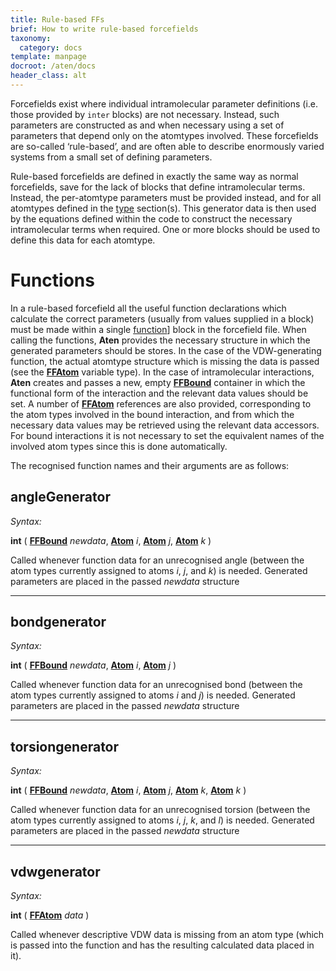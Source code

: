 ```yaml
---
title: Rule-based FFs
brief: How to write rule-based forcefields
taxonomy:
  category: docs
template: manpage
docroot: /aten/docs
header_class: alt
---
```


Forcefields exist where individual intramolecular parameter definitions (i.e. those provided by `inter`  blocks) are not necessary. Instead, such parameters are constructed as and when necessary using a set of parameters that depend only on the atomtypes involved. These forcefields are so-called ‘rule-based’, and are often able to describe enormously varied systems from a small set of defining parameters.

Rule-based forcefields are defined in exactly the same way as normal forcefields, save for the lack of blocks that define intramolecular terms. Instead, the per-atomtype parameters must be provided instead, and for all atomtypes defined in the [type](/aten/docs/ff/keywords#type) section(s). This generator data is then used by the equations defined within the code to construct the necessary intramolecular terms when required. One or more  blocks should be used to define this data for each atomtype.

# Functions

In a rule-based forcefield all the useful function declarations which calculate the correct parameters (usually from values supplied in a  block) must be made within a single [function](/aten/docs/ff/keywords#function)] block in the forcefield file.  When calling the functions, **Aten** provides the necessary structure in which the generated parameters should be stores. In the case of the VDW-generating function, the actual atomtype structure which is missing the data is passed (see the [**FFAtom**](/aten/docs/scripting/variabletypes/ffatom) variable type). In the case of intramolecular interactions, **Aten** creates and passes a new, empty [**FFBound**](/aten/docs/scripting/variabletypes/ffbound) container in which the functional form of the interaction and the relevant data values should be set. A number of [**FFAtom**](/aten/docs/scripting/variabletypes/ffatom) references are also provided, corresponding to the atom types involved in the bound interaction, and from which the necessary data values may be retrieved using the relevant data accessors. For bound interactions it is not necessary to set the equivalent names of the involved atom types since this is done automatically.

The recognised function names and their arguments are as follows:

## angleGenerator

_Syntax:_

**int**  ( [**FFBound**](/aten/docs/scripting/variabletypes/ffbound) _newdata_, [**Atom**](/aten/docs/scripting/variabletypes/atom) _i_, [**Atom**](/aten/docs/scripting/variabletypes/atom) _j_, [**Atom**](/aten/docs/scripting/variabletypes/atom) _k_ )

Called whenever function data for an unrecognised angle (between the atom types currently assigned to atoms _i_, _j_, and _k_) is needed. Generated parameters are placed in the passed _newdata_ structure

---

## bondgenerator

_Syntax:_

**int**  ( [**FFBound**](/aten/docs/scripting/variabletypes/ffbound) _newdata_, [**Atom**](/aten/docs/scripting/variabletypes/atom) _i_, [**Atom**](/aten/docs/scripting/variabletypes/atom) _j_ )

Called whenever function data for an unrecognised bond (between the atom types currently assigned to atoms _i_ and _j_) is needed. Generated parameters are placed in the passed _newdata_ structure

---

## torsiongenerator

_Syntax:_

**int**  ( [**FFBound**](/aten/docs/scripting/variabletypes/ffbound) _newdata_, [**Atom**](/aten/docs/scripting/variabletypes/atom) _i_, [**Atom**](/aten/docs/scripting/variabletypes/atom) _j_, [**Atom**](/aten/docs/scripting/variabletypes/atom) _k_, [**Atom**](/aten/docs/scripting/variabletypes/atom) _k_ )

Called whenever function data for an unrecognised torsion (between the atom types currently assigned to atoms _i_, _j_, _k_, and _l_) is needed. Generated parameters are placed in the passed _newdata_ structure

---

## vdwgenerator

_Syntax:_

**int**  ( [**FFAtom**](/aten/docs/scripting/variabletypes/ffatom) _data_ )

Called whenever descriptive VDW data is missing from an atom type (which is passed into the function and has the resulting calculated data placed in it).


